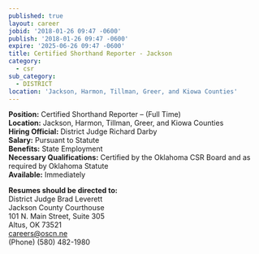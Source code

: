 ```yaml
---
published: true
layout: career
jobid: '2018-01-26 09:47 -0600'
publish: '2018-01-26 09:47 -0600'
expire: '2025-06-26 09:47 -0600'
title: Certified Shorthand Reporter - Jackson
category:
  - csr
sub_category:
  - DISTRICT
location: 'Jackson, Harmon, Tillman, Greer, and Kiowa Counties'
---
```

<p><strong>Position:</strong> Certified Shorthand Reporter – (Full Time)<br>
<strong>Location:</strong> Jackson, Harmon, Tillman, Greer, and Kiowa Counties<br>
<strong>Hiring Official:</strong> District Judge Richard Darby<br>
<strong>Salary:</strong> Pursuant to Statute<br>
<strong>Benefits:</strong> State Employment<br>
<strong>Necessary Qualifications:</strong> Certified by the Oklahoma CSR Board and as required by Oklahoma Statute<br>
<strong>Available:</strong> Immediately</p>
<p><strong>Resumes should be directed to:</strong><br>
District Judge Brad Leverett<br>
Jackson County Courthouse<br>
101 N. Main Street, Suite 305<br>
Altus, OK  73521<br>
<a href="mailto:careers@oscn.net?subject=jackson-county-reporter" target="_blank">careers@oscn.ne</a><br>
(Phone)  (580) 482-1980</p>
